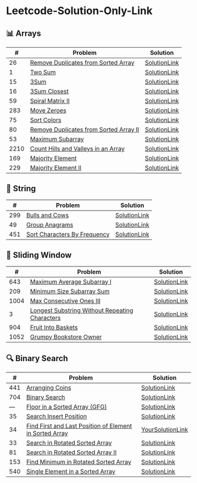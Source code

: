 # Leetcode-Solution-Only-Link

## 📊 Arrays
| #   | Problem | Solution |
|-----|--------|---------|
| 26  | [Remove Duplicates from Sorted Array](https://leetcode.com/problems/remove-duplicates-from-sorted-array/) | [SolutionLink](https://leetcode.com/problems/remove-duplicates-from-sorted-array/submissions/1747347389) |
| 1   | [Two Sum](https://leetcode.com/problems/two-sum/) | [SolutionLink](https://leetcode.com/problems/two-sum/submissions/1747360956) |
| 15  | [3Sum](https://leetcode.com/problems/3sum/) | [SolutionLink](#) |
| 16  | [3Sum Closest](https://leetcode.com/problems/3sum-closest/) | [SolutionLink](#) |
| 59  | [Spiral Matrix II](https://leetcode.com/problems/spiral-matrix-ii/) | [SolutionLink](#) |
| 283 | [Move Zeroes](https://leetcode.com/problems/move-zeroes/) | [SolutionLink](#) |
| 75  | [Sort Colors](https://leetcode.com/problems/sort-colors/) | [SolutionLink](#) |
| 80  | [Remove Duplicates from Sorted Array II](https://leetcode.com/problems/remove-duplicates-from-sorted-array-ii/) | [SolutionLink](https://leetcode.com/problems/remove-duplicates-from-sorted-array-ii/submissions/1749976825) |
| 53  | [Maximum Subarray](https://leetcode.com/problems/maximum-subarray/) | [SolutionLink](https://leetcode.com/problems/maximum-subarray/submissions/1754198928) |
| 2210| [Count Hills and Valleys in an Array](https://leetcode.com/problems/count-hills-and-valleys-in-an-array/) | [SolutionLink](https://leetcode.com/problems/count-hills-and-valleys-in-an-array/submissions/1754286557) |
| 169 | [Majority Element](https://leetcode.com/problems/majority-element/) | [SolutionLink](https://leetcode.com/problems/majority-element/submissions/1754321826) |
| 229 | [Majority Element II](https://leetcode.com/problems/majority-element-ii/) | [SolutionLink](https://leetcode.com/problems/majority-element-ii/submissions/1754340929) |


## 🧵 String
| #   | Problem | Solution |
|-----|--------|---------|
| 299 | [Bulls and Cows](https://leetcode.com/problems/bulls-and-cows/) | [SolutionLink](https://leetcode.com/problems/bulls-and-cows/submissions/1750011055) |
| 49  | [Group Anagrams](https://leetcode.com/problems/group-anagrams/) | [SolutionLink](#) |
| 451 | [Sort Characters By Frequency](https://leetcode.com/problems/sort-characters-by-frequency/) | [SolutionLink](#) |


## 🔄 Sliding Window
| #   | Problem | Solution |
|-----|--------|---------|
| 643 | [Maximum Average Subarray I](https://leetcode.com/problems/maximum-average-subarray-i/) | [SolutionLink](#) |
| 209 | [Minimum Size Subarray Sum](https://leetcode.com/problems/minimum-size-subarray-sum/) | [SolutionLink](https://leetcode.com/problems/minimum-size-subarray-sum/submissions/1770028780) |
| 1004| [Max Consecutive Ones III](https://leetcode.com/problems/max-consecutive-ones-iii/) | [SolutionLink](https://leetcode.com/problems/max-consecutive-ones-iii/submissions/1770067529) |
| 3   | [Longest Substring Without Repeating Characters](https://leetcode.com/problems/longest-substring-without-repeating-characters/) | [SolutionLink](https://leetcode.com/problems/longest-substring-without-repeating-characters/submissions/1770100420) |
| 904 | [Fruit Into Baskets](https://leetcode.com/problems/fruit-into-baskets/) | [SolutionLink](https://leetcode.com/problems/fruit-into-baskets/submissions/1770121313) |
| 1052| [Grumpy Bookstore Owner](https://leetcode.com/problems/grumpy-bookstore-owner/) | [SolutionLink](#) |


## 🔍 Binary Search
| #   | Problem | Solution |
|-----|--------|---------|
| 441 | [Arranging Coins](https://leetcode.com/problems/arranging-coins/) | [SolutionLink](https://leetcode.com/problems/arranging-coins/submissions/1754259821) |
| 704 | [Binary Search](https://leetcode.com/problems/binary-search/) | [SolutionLink](https://leetcode.com/problems/binary-search/submissions/1774883517) |
| —   | [Floor in a Sorted Array (GFG)](https://www.geeksforgeeks.org/problems/floor-in-a-sorted-array-1587115620/1) | [SolutionLink](#) |
| 35  | [Search Insert Position](https://leetcode.com/problems/search-insert-position/) | [SolutionLink](https://leetcode.com/problems/search-insert-position/submissions/1774896203) |
| 34  | [Find First and Last Position of Element in Sorted Array](https://leetcode.com/problems/find-first-and-last-position-of-element-in-sorted-array/) | [YourSolutionLink](#) |
| 33  | [Search in Rotated Sorted Array](https://leetcode.com/problems/search-in-rotated-sorted-array/) | [SolutionLink](https://leetcode.com/problems/search-in-rotated-sorted-array/submissions/1777576313) |
| 81  | [Search in Rotated Sorted Array II](https://leetcode.com/problems/search-in-rotated-sorted-array-ii/) | [SolutionLink](https://leetcode.com/problems/search-in-rotated-sorted-array-ii/submissions/1777620894) |
| 153 | [Find Minimum in Rotated Sorted Array](https://leetcode.com/problems/find-minimum-in-rotated-sorted-array/) | [SolutionLink](https://leetcode.com/problems/find-minimum-in-rotated-sorted-array/submissions/1777658431) |
| 540 | [Single Element in a Sorted Array](https://leetcode.com/problems/single-element-in-a-sorted-array/) | [SolutionLink](https://leetcode.com/problems/single-element-in-a-sorted-array/submissions/1777721827) |

